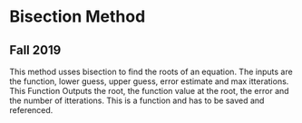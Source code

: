 # Bisection Method
## Fall 2019
This method usses bisection to find the roots of an equation.
The inputs are the function, lower guess, upper guess, error estimate and max itterations.
This Function Outputs the root, the function value at the root, the error and the number of itterations.
This is a function and has to be saved and referenced. 
